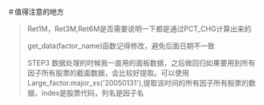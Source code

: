 ＃值得注意的地方
> Ret1M，Ret3M,Ret6M是否需要说明一下都是通过PCT_CHG计算出来的
>
> get_data(factor_name)函数记得修改，避免后面日期不一致
>
> STEP3 数据处理的时候我一直用的面板数据，之后做回归如果要用到所有因子所有股票的截面数据，会比较好提取。可以使用Large_factor.major_xs('20050131'),提取该时间的所有因子所有股票的数据，index是股票代码，列名是因子名
